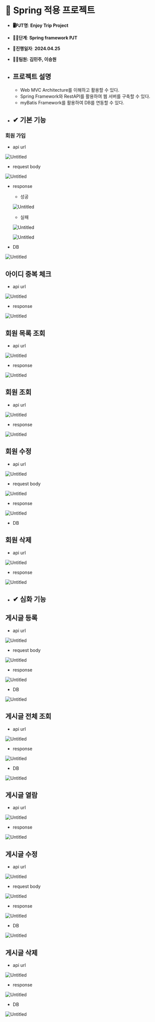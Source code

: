 # 🙌 Spring 적용 프로젝트
- **🖥PJT명**: **Enjoy Trip Project**
- **🚶‍♂️단계**: **Spring framework PJT**
- **📅진행일자**: **2024.04.25**
- **👩‍💻팀원:** **김민주, 이승원**

  
- ## 프로젝트 설명
    - Web MVC Architecture를 이해하고 활용할 수 있다.
    - Spring Framework와 RestAPI를 활용하여 웹 서버를 구축할 수 있다.
    - myBatis Framework를 활용하여 DB를 연동할 수 있다.

- ## ✔ 기본 기능
### 회원 가입

- api url

![Untitled](https://prod-files-secure.s3.us-west-2.amazonaws.com/609d46e8-84fd-4b9e-9a41-bd47c7d63d8e/d3c31eed-e094-4918-b00c-bdbe62fff17d/Untitled.png)

- request body

![Untitled](https://prod-files-secure.s3.us-west-2.amazonaws.com/609d46e8-84fd-4b9e-9a41-bd47c7d63d8e/1ca4018a-23ab-469d-bf94-e6d2ddadf712/Untitled.png)

- response
    - 성공
    
    ![Untitled](https://prod-files-secure.s3.us-west-2.amazonaws.com/609d46e8-84fd-4b9e-9a41-bd47c7d63d8e/86534a79-c278-4d4d-85af-bd72185d3728/Untitled.png)
    
    - 실패
    
    ![Untitled](https://prod-files-secure.s3.us-west-2.amazonaws.com/609d46e8-84fd-4b9e-9a41-bd47c7d63d8e/eea05c3b-9229-4a34-80aa-35e183b7d3fe/Untitled.png)
    
    ![Untitled](https://prod-files-secure.s3.us-west-2.amazonaws.com/609d46e8-84fd-4b9e-9a41-bd47c7d63d8e/8fb41c12-5366-42a7-9804-301fc4bd55c2/Untitled.png)
    
- DB

![Untitled](https://prod-files-secure.s3.us-west-2.amazonaws.com/609d46e8-84fd-4b9e-9a41-bd47c7d63d8e/4d38007b-8da8-43c0-a5bf-f93b332404ff/Untitled.png)

## 아이디 중복 체크

- api url

![Untitled](https://prod-files-secure.s3.us-west-2.amazonaws.com/609d46e8-84fd-4b9e-9a41-bd47c7d63d8e/f8953440-95f3-4233-a3c0-c79251b31101/Untitled.png)
- response

![Untitled](https://prod-files-secure.s3.us-west-2.amazonaws.com/609d46e8-84fd-4b9e-9a41-bd47c7d63d8e/31824e22-62f0-4237-b861-6eb7ddab09ea/Untitled.png)

## 회원 목록 조회

- api url

![Untitled](https://prod-files-secure.s3.us-west-2.amazonaws.com/609d46e8-84fd-4b9e-9a41-bd47c7d63d8e/bd9a1f03-cfdd-4ee0-88e7-d2635e3a12d8/Untitled.png)
- response

![Untitled](https://prod-files-secure.s3.us-west-2.amazonaws.com/609d46e8-84fd-4b9e-9a41-bd47c7d63d8e/e45c667a-a9b2-4787-ac6b-3280504c6b33/Untitled.png)

## 회원 조회

- api url

![Untitled](https://prod-files-secure.s3.us-west-2.amazonaws.com/609d46e8-84fd-4b9e-9a41-bd47c7d63d8e/3a8a4d5f-80d2-40f2-8141-c4d27d75632b/Untitled.png)
- response

![Untitled](https://prod-files-secure.s3.us-west-2.amazonaws.com/609d46e8-84fd-4b9e-9a41-bd47c7d63d8e/3cbefdab-1870-42f8-9938-cc022e24de96/Untitled.png)

## 회원 수정
- api url

![Untitled](https://prod-files-secure.s3.us-west-2.amazonaws.com/609d46e8-84fd-4b9e-9a41-bd47c7d63d8e/cc759e1d-0a83-4f47-aaab-53b3c4df9ab0/Untitled.png)

- request body

![Untitled](https://prod-files-secure.s3.us-west-2.amazonaws.com/609d46e8-84fd-4b9e-9a41-bd47c7d63d8e/d4e0edd2-8846-41df-bcbd-cd3d4c30dc41/Untitled.png)

- response

![Untitled](https://prod-files-secure.s3.us-west-2.amazonaws.com/609d46e8-84fd-4b9e-9a41-bd47c7d63d8e/533150c1-b9da-45a4-948e-1c9d88090e90/Untitled.png)

- DB

## 회원 삭제

- api url

![Untitled](https://prod-files-secure.s3.us-west-2.amazonaws.com/609d46e8-84fd-4b9e-9a41-bd47c7d63d8e/aed7f426-b869-4759-bb93-84aac6d6362c/Untitled.png)
- response

![Untitled](https://prod-files-secure.s3.us-west-2.amazonaws.com/609d46e8-84fd-4b9e-9a41-bd47c7d63d8e/ebf7ac27-f6f2-4ac5-a9a3-d6cbaa3c7364/Untitled.png)


- ## ✔ 심화 기능
## 게시글 등록

- api url

![Untitled](https://prod-files-secure.s3.us-west-2.amazonaws.com/609d46e8-84fd-4b9e-9a41-bd47c7d63d8e/53bfdee0-264e-4f81-b208-43f1d6538285/Untitled.png)

- request body

![Untitled](https://prod-files-secure.s3.us-west-2.amazonaws.com/609d46e8-84fd-4b9e-9a41-bd47c7d63d8e/50440d00-a2a1-4778-bd76-792bf7b03167/Untitled.png)

- response

![Untitled](https://prod-files-secure.s3.us-west-2.amazonaws.com/609d46e8-84fd-4b9e-9a41-bd47c7d63d8e/9a5db1a0-e196-48a3-819a-1c1c277bee1f/Untitled.png)

- DB

![Untitled](https://prod-files-secure.s3.us-west-2.amazonaws.com/609d46e8-84fd-4b9e-9a41-bd47c7d63d8e/23094c2f-7dd1-4de1-9c38-63d9627ea24c/Untitled.png)

## 게시글 전체 조회

- api url

![Untitled](https://prod-files-secure.s3.us-west-2.amazonaws.com/609d46e8-84fd-4b9e-9a41-bd47c7d63d8e/ec00f50a-f231-4ad6-9a7e-aaca95065b01/Untitled.png)
- response

![Untitled](https://prod-files-secure.s3.us-west-2.amazonaws.com/609d46e8-84fd-4b9e-9a41-bd47c7d63d8e/59210241-b701-4149-8f07-3481cf790ef3/Untitled.png)

- DB

![Untitled](https://prod-files-secure.s3.us-west-2.amazonaws.com/609d46e8-84fd-4b9e-9a41-bd47c7d63d8e/9f199030-b59c-4684-9ff1-35e8e29d9536/Untitled.png)

## 게시글 열람

- api url

![Untitled](https://prod-files-secure.s3.us-west-2.amazonaws.com/609d46e8-84fd-4b9e-9a41-bd47c7d63d8e/1f10c372-9d29-41a1-894b-6e15422359df/Untitled.png)
- response

![Untitled](https://prod-files-secure.s3.us-west-2.amazonaws.com/609d46e8-84fd-4b9e-9a41-bd47c7d63d8e/710fe041-b0c5-44e3-bab1-b580735e416d/Untitled.png)

## 게시글 수정

- api url

![Untitled](https://prod-files-secure.s3.us-west-2.amazonaws.com/609d46e8-84fd-4b9e-9a41-bd47c7d63d8e/01f9a38f-c7bd-4183-9de5-5e996347de33/Untitled.png)

- request body

![Untitled](https://prod-files-secure.s3.us-west-2.amazonaws.com/609d46e8-84fd-4b9e-9a41-bd47c7d63d8e/478b50e5-d131-4ea7-9ec1-5b05fe76e534/Untitled.png)

- response

![Untitled](https://prod-files-secure.s3.us-west-2.amazonaws.com/609d46e8-84fd-4b9e-9a41-bd47c7d63d8e/28ee38d1-fc7f-4b31-96a5-199ee79e071b/Untitled.png)

- DB

![Untitled](https://prod-files-secure.s3.us-west-2.amazonaws.com/609d46e8-84fd-4b9e-9a41-bd47c7d63d8e/e95e2bfb-6572-4220-b014-a8cedec5b22a/Untitled.png)

## 게시글 삭제

- api url

![Untitled](https://prod-files-secure.s3.us-west-2.amazonaws.com/609d46e8-84fd-4b9e-9a41-bd47c7d63d8e/7e1f8402-284e-4bc2-8fcc-6fa83eb0c539/Untitled.png)
- response

![Untitled](https://prod-files-secure.s3.us-west-2.amazonaws.com/609d46e8-84fd-4b9e-9a41-bd47c7d63d8e/0bcea7b3-c483-44ad-81aa-c18bc289e8ba/Untitled.png)

- DB

![Untitled](https://prod-files-secure.s3.us-west-2.amazonaws.com/609d46e8-84fd-4b9e-9a41-bd47c7d63d8e/cb3694a1-bb3b-4c02-9a91-d0b55363abdc/Untitled.png)


